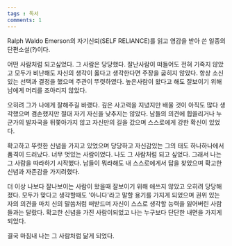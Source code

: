 ```yaml
---
tags : 독서
comments: 1
---
```


Ralph Waldo Emerson의 자기신뢰(SELF RELIANCE)를 읽고 영감을 받아 쓴 일종의 단편소설(?)이다.

어떤 사람처럼 되고싶었다. 그 사람은 당당했다. 잘난사람이 떠들어도 전혀 기죽지 않았고 모두가 비난해도 자신의 생각이 옳다고 생각한다면 주장을 굽히지 않았다. 항상 소신있는 선택과 결정을 했으며 주관이 뚜렷하였다. 높은사람이 왔다고 해도 잘보이기 위해 남에게 머리를 조아리지 않았다.

 오히려 그가 나에게 잘해주길 바랬다. 깊은 사고력을 지녔지만 배울 것이 아직도 많다 생각했으며 겸손했지만 절대 자기 자신을 낮추지는 않았다. 남들의 의견에 휩쓸리거나 누군가의 발자국을 뒤쫓아가지 않고 자신만의 길을 갔으며 스스로에게 강한 확신이 있었다.

 확고하고 뚜렷한 신념을 가지고 있었으며 당당하고 자신감있는 그의 태도 하나하나에서 품격이 드러났다.
너무 멋있는 사람이었다. 나도 그 사람처럼 되고 싶었다. 그래서 나는 그 사람을 따라하기 시작했다. 남들이 뭐라해도 내 스스로에게서 답을 찾았으며 확고한 신념과 자존감을 가지려했다.

더 이상 나보다 잘나보이는 사람이 왔을때 잘보이기 위해 애쓰지 않았고 오히려 당당해졌다. 모두가 맞다고 생각할때도 '아니다'라고 말할 용기를 가지게 되었으며 권위 있는 자의 의견을 마치 신의 말씀처럼 떠받드며 자신이 스스로 생각할 능력을 잃어버린 사람들과는 달랐다. 확고한 신념을 가진 사람이되었고 나는 누구보다 단단한 내면을 가지게 되었다.

 결국 마침내 나는 그 사람처럼 닮게 되었다.